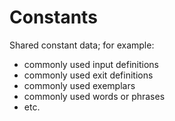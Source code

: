 # Constants


Shared constant data; for example:

+ commonly used input definitions
+ commonly used exit definitions
+ commonly used exemplars
+ commonly used words or phrases
+ etc.
